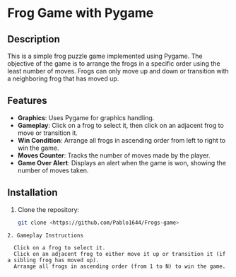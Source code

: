 # Frog Game with Pygame

## Description

This is a simple frog puzzle game implemented using Pygame. The objective of the game is to arrange the frogs in a specific order using the least number of moves. Frogs can only move up and down or transition with a neighboring frog that has moved up.

## Features

- **Graphics**: Uses Pygame for graphics handling.
- **Gameplay**: Click on a frog to select it, then click on an adjacent frog to move or transition it.
- **Win Condition**: Arrange all frogs in ascending order from left to right to win the game.
- **Moves Counter**: Tracks the number of moves made by the player.
- **Game Over Alert**: Displays an alert when the game is won, showing the number of moves taken.

## Installation

1. Clone the repository:

   ```bash
   git clone <https://github.com/Pablo1644/Frogs-game>
  ```
2. Gameplay Instructions

    Click on a frog to select it.
    Click on an adjacent frog to either move it up or transition it (if a sibling frog has moved up).
    Arrange all frogs in ascending order (from 1 to N) to win the game.
